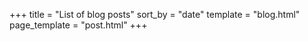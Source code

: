 +++
title = "List of blog posts"
sort_by = "date"
template = "blog.html"
page_template = "post.html"
+++

